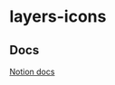 # layers-icons

## Docs

[Notion docs](https://www.notion.so/layers/Como-adicionar-novos-icones-220412b6650c4bacb60638de9d8e1c91)
